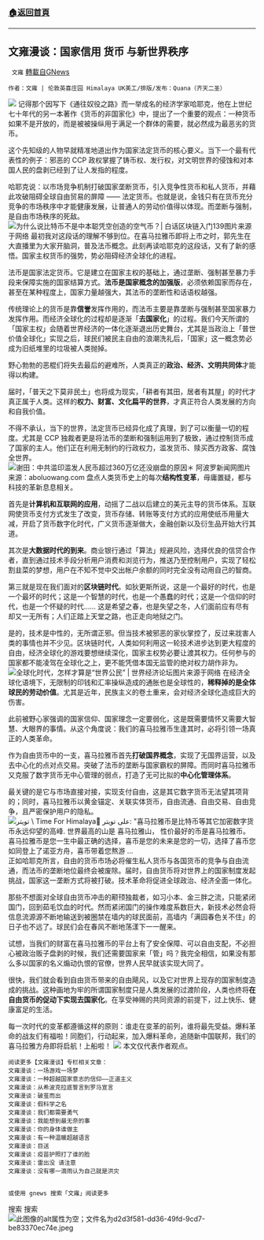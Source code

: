 ###  [:house:返回首頁](https://github.com/ourhimalayas/txt)
---


## 文雍漫谈：国家信用 货币 与新世界秩序
` 文雍` [轉載自GNews](https://gnews.org/zh-hans/1611572/)

```
作者：文雍 | 伦敦英喜庄园 Himalaya UK美工/排版/发布：Quana（齐天二圣）
```

![](https://assets.gnews.org/wp-content/uploads/2021/10/20211022-01-scaled.jpg)
记得那个因写下《通往奴役之路》而一举成名的经济学家哈耶克，他在上世纪七十年代的另一本著作《货币的非国家化》中，提出了一个重要的观点：一种货币如果不是开放的，而是被被操纵用于满足一个群体的需要，就必然成为最恶劣的货币。

这个先知级的人物早就精准地道出作为国家法定货币的核心要义。当下一个最有代表性的例子：邪恶的 CCP 政权掌握了铸币权、发行权，对文明世界的侵蚀和对本国人民的盘剥已经到了让人发指的程度。

哈耶克说：以市场竞争机制打破国家垄断货币，引入竞争性货币和私人货币，并藉此攻破阻碍全球自由贸易的屏障 —— 法定货币。也就是说，金钱只有在货币充分竞争的市场秩序中才能健康发展，让普通人的劳动价值得以体现。而垄断与强制，是自由市场秩序的死敌。
![为什么说比特币不是中本聪凭空创造的空气币？| 白话区块链入门139](https://picture.iczhiku.com/weixin/weixin15943699836202.png)图片来源于网络
最初我对这段话的理解不够到位。在喜马拉雅币即将上市之时，郭先生在大直播里为大家开脑洞，普及法币概念。此刻再读哈耶克的这段话，又有了新的感悟。国家主权货币的强势，势必阻碍经济全球化的进程。

法币是国家法定货币。它是建立在国家主权的基础上，通过垄断、强制甚至暴力手段来保障实施的国家结算方式。**法币是国家概念的加强版**，必须依赖国家而存在，甚至在某种程度上，国家力量越强大，其法币的垄断性和话语权越强。

传统理论上的货币是靠**信誉**发挥作用的，而法币主要是靠垄断与强制甚至国家暴力发挥作用。而经济全球化的过程却是逐渐「**去国家化**」的过程。我们今天所谓的「国家主权」会随着世界经济的一体化逐渐退出历史舞台，尤其是当政治上「普世价值全球化」实现之后，球民们被民主自由的浪潮洗礼后，「国家」这一概念势必成为旧纸堆里的垃圾被人类抛掉。

野心勃勃的恶棍们将失去最后的避难所，人类真正的**政治、经济、文明共同体**才能得以构建。

届时，「普天之下莫非民土」也将成为现实，「耕者有其田，居者有其屋」的时代才真正属于人类。这样的**权力、财富、文化扁平的世界**，才真正符合人类发展的方向和自我价值。

不得不承认，当下的世界，法定货币已经异化成了真理，到了可以衡量一切的程度。尤其是 CCP 独裁者更是将法币的垄断和强制运用到了极致，通过控制货币成了国家的主人。他们正在利用无制约的行政权力，滥发货币、赎买西方政客、腐蚀全世界。
![谢田：中共滥印滥发人民币超过360万亿还没崩盘的原因＊ 阿波罗新闻网](https://m1.aboluowang.com/uploadfile/2019/0130/20190130090836590.webp)图片来源：aboluowang.com
盘点人类货币史上的每次**结构性变革**，毋庸置疑，都与科技的革新息息相关。

首先是**计算机和互联网的应用**，动摇了二战以后建立的美元主导的货币体系。互联网使货币支付方式发生了改变，货币存储、转账等支付方式的应用使纸币用量大减，开启了货币数字化时代，广义货币逐渐做大，金融创新以及衍生品开始大行其道。

其次是**大数据时代的到来**。商业银行通过「算法」规避风险，选择优良的信贷合作者，直到通过技术手段分析用户消费和浏览行为，推送乃至控制用户，实现了轻松割韭菜的梦想，用户在不知不觉中交出帐户余额的同时完全没有动用自己的智商。

第三就是现在我们面对的**区块链时代**。如狄更斯所说，这是一个最好的时代，也是一个最坏的时代；这是一个智慧的时代，也是一个愚蠢的时代；这是一个信仰的时代，也是一个怀疑的时代…… 这是希望之春，也是失望之冬，人们面前应有尽有却又一无所有；人们正踏上天堂之路，也正走向地狱之门。

是的，技术是中性的，无所谓正邪。但当技术被邪恶的家伙掌控了，反过来戕害人类的事情也并不少见。区块链时代，人类如何利用这一轮技术进步达到更大程度的自由，经济全球化的游戏要想继续深化，国家主权势必要让渡其权力。任何参与的国家都不能凌驾在全球化之上，更不能凭借本国无监管的绝对权力胡作非为。
![全球化时代，怎样才算是“世界公民” | 世界经济论坛](https://assets.weforum.org/article/image/large_KMlp9vG6rfa_eclkNhCtQHy801eIvCx6N3qnHeEyM6c.jpg)图片来源于网络
在经济全球化语境下，无限制的印钱和汇率操纵造成的通胀也是全球性的，**稀释掉的是全体球民的劳动价值**。尤其是近年，民族主义的卷土重来，会对经济全球化造成巨大的伤害。

此前被野心家强调的国家信仰、国家理念一定要弱化，这是既需要情怀又需要大智慧、大眼界的事情。从这个角度说：我们的喜马拉雅币生逢其时，必将引领一场真正的人类革命。

作为自由货币中的一支，喜马拉雅币首先**打破国界概念**，实现了无国界运营，以及去中心化的点对点交易。突破了法币的垄断与国家霸权的屏障。而同时喜马拉雅币又克服了数字货币无中心管理的弱点，打造了无可比拟的**中心化管理体系**。

最关键的是它与市场直接对接，实现支付自由，这是其它数字货币无法望其项背的；同时，喜马拉雅币以黄金锚定、关联实体货币，自由流通、自由交易、自由竞争，且严密保护用户的隐私。
![تويتر \ Time For Himalaya🚀 على تويتر: &quot;喜马拉雅币是比特币等其它加密数字货币永远仰望的高峰. 世界最高的山是 喜马拉雅山， 性价最好的币是喜马拉雅币。 喜马拉雅币是您一生中最正确的选择，喜币是您的未来是您的一切，选择了喜币您如同登上了诺亚方舟，喜币带着您熬游  ...](https://pbs.twimg.com/media/E9BVQr-VcAAMFyp?format=jpg&amp;name=large)
正如哈耶克所言，自由的货币市场必将催生私人货币与各国货币的竞争与自由流通，而法币的垄断地位最终会被废除。届时，自由货币将对世界上的国家制度发起挑战，国家这一垄断方式将被打破。技术革命将促进全球政治、经济全面一体化。

那些不想面对全球自由货币冲击的颟顸独裁者，如习小本、金三胖之流，只能紧闭国门，回到茹毛饮血的时代。然而紧闭国门的操作难度系数巨大，新技术必然会将信息流源源不断地输送到被圈禁在墙内的球民面前，高墙内「满园春色关不住」的日子也不远了。球民们会在春风不断地荡漾下一一醒来。

试想，当我们的财富在喜马拉雅币的平台上有了安全保障、可以自由支配，不必担心被政治贩子盘剥的时候，我们还需要国家来「管」吗？我完全相信，如果没有那么多以国家的名义煽动仇恨的官僚，世界人民早就该实现大同了。

很快，我们就会看到自由货币带来的自由飓风，以及它对世界上现存的国家制度造成的挑战。这种画地为牢的所谓国家制度只是人类发展的过渡阶段，人类也终将**在自由货币的促动下实现去国家化**。在享受神赐的共同资源的前提下，过上快乐、健康富足的生活。

每一次时代的变革都遵循这样的原则：谁走在变革的前列，谁将最先受益。爆料革命的战友们有福啦！同胞们，行动起来，加入爆料革命，追随新中国联邦，我们的喜马拉雅方舟即将启航！上船啦！
![](https://assets.gnews.org/wp-content/uploads/2021/10/image0-33.jpg)
本文仅代表作者观点。


```
阅读更多【文雍漫谈】专栏相关文章：
文雍漫谈：一场游戏一场梦
文雍漫谈：一种超越国家意志的信仰——正道主义
文雍漫谈：从希波克拉底誓言到罗马宣言
文雍漫谈：破茧而出
文雍漫谈：假科学之名
文雍漫谈：我们都需要勇气
文雍漫谈：我能想到最无奈的事
文雍漫谈：你的身体谁做主
文雍漫谈：有一种温暖超越语言
文雍漫谈：目送
文雍漫谈：疫苗护照打了谁的脸
文雍漫谈：雷出没 请注意
文雍漫谈：没有哪一滴雨认为自己就是洪灾


或使用 gnews 搜索「文雍」阅读更多
```

搜索
搜索
![此图像的alt属性为空；文件名为d2d3f581-dd36-49fd-9cd7-be83370ec74e.jpeg](https://assets.gnews.org/wp-content/uploads/2021/04/d2d3f581-dd36-49fd-9cd7-be83370ec74e.jpeg)
